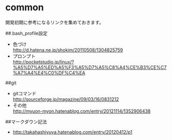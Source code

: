 common
=========
開発初期に参考になるリンクを集めておきます。

##.bash_profile設定  
* 色づけ  
http://d.hatena.ne.jp/shokim/20110508/1304825759  
* プロンプト  
http://pocketstudio.jp/linux/?%A5%D7%A5%ED%A5%F3%A5%D7%A5%C8%A4%CE%B3%CE%C7%A7%A4%E4%C0%DF%C4%EA  
  
##git  
* gitコマンド  
http://sourceforge.jp/magazine/09/03/16/0831212  
* その他  
http://myuon-myon.hatenablog.com/entry/20121114/1352906438  
  
##マークダウン記法  
* http://takahashiyuya.hatenablog.com/entry/20120412/p1  
